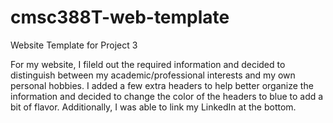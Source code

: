 # cmsc388T-web-template

Website Template for Project 3

For my website, I fileld out the required information and decided to distinguish between my academic/professional interests and my own personal hobbies. I added a few extra headers to help better organize the information and decided to change the color of the headers to blue to add a bit of flavor. Additionally, I was able to link my LinkedIn at the bottom.
